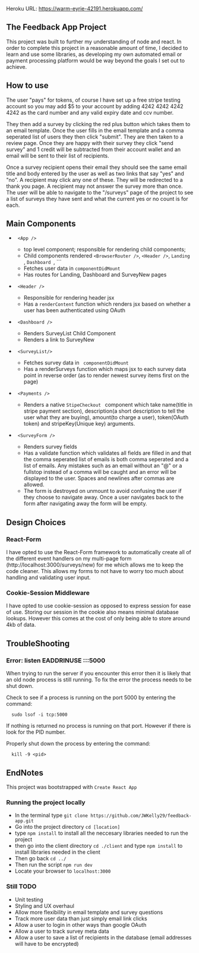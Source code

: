 Heroku URL: https://warm-eyrie-42191.herokuapp.com/

## The Feedback App Project

This project was built to further my understanding of node and react. In order to complete this project in a reasonable amount of time, I decided to learn and use some libraries, as developing my own automated email or payment processing platform would be way beyond the goals I set out to achieve.

## How to use

The user "pays" for tokens, of course I have set up a free stripe testing account so you may add $5 to your account by adding 4242 4242 4242 4242 as the card number and any valid expiry date and ccv number.

They then add a survey by clicking the red plus button which takes them to an email template. Once the user fills in the email template and a comma seperated list of users they then click "submit". They are then taken to a review page. Once they are happy with their survey they click "send survey" and 1 credit will be subtracted from their account wallet and an email will be sent to their list of recipients.

Once a survey recipient opens their email they should see the same email title and body entered by the user as well as two links that say "yes" and "no". A recipient may click any one of these. They will be redirected to a thank you page. A recipient may not answer the survey more than once. The user will be able to navigate to the "/surveys" page of the project to see a list of surveys they have sent and what the current yes or no count is for each.

## Main Components

- ``` <App />```
    - top level component; responsible for rendering child components;
    - Child components rendered ```<BrowserRouter />```, ```<Header />```, ```Landing ```, ```Dashboard ```, ```<SurveyNew/>
    - Fetches user data in ```componentDidMount ```
    - Has routes for Landing, Dashboard and SurveyNew pages
- ``` <Header />```
    - Responsible for rendering header jsx
    - Has a ```renderContent``` function which renders jsx based on whether a user has been authenticated using OAuth
- ``` <Dashboard />```
    - Renders SurveyList Child Component
    - Renders a link to SurveyNew
- ``` <SurveyList/>```
    - Fetches survey data in ``` componentDidMount```
    - Has a renderSurveys function which maps jsx to each survey data point in reverse order (as to render newest survey items first on the page)
- ``` <Payments />```
    - Renders a native ```StipeCheckout ``` component which take name(title in stripe payment section), description(a short description to tell the user what they are buying), amount(to charge a user), token(OAuth token) and stripeKey(Unique key) arguments.

- ``` <SurveyForm />```
    - Renders survey fields
    - Has a validate function which validates all fields are filled in and that the comma seperated list of emails is both comma seperated and a list of emails. Any mistakes such as an email without an "@" or a fullstop instead of a comma will be caught and an error will be displayed to the user. Spaces and newlines after commas are allowed.
    - The form is destroyed on unmount to avoid confusing the user if they choose to navigate away. Once a user navigates back to the form after navigating away the form will be empty.
    
## Design Choices

### React-Form

I have opted to use the React-Form framework to automatically create all of the different event handlers on my multi-page form (http://localhost:3000/surveys/new) for me which allows me to keep the code cleaner. This allows my forms to not have to worry too much about handling and validating user input.

### Cookie-Session Middleware

I have opted to use cookie-session as opposed to express session for ease of use. Storing our session in the cookie also means minimal database lookups. However this comes at the cost of only being able to store around 4kb of data.

## TroubleShooting

### Error: listen EADDRINUSE :::5000

When trying to run the server if you encounter this error then it is likely that an old node process is still running. To fix the error the process needs to be shut down.

Check to see if a process is running on the port 5000 by entering the command:

```
  sudo lsof -i tcp:5000
```

If nothing is returned no process is running on that port. However if there is look for the PID number.

Properly shut down the process by entering the command:

```
  kill -9 <pid>
```

## EndNotes

This project was bootstrapped with ```Create React App```

### Running the project locally

- In the terminal type ```git clone https://github.com/JWKelly29/feedback-app.git```
- Go into the project directory ```cd [location]``` 
- type ```npm install``` to install all the neccesary libraries needed to run the project
- then go into the client directory ```cd ./client``` and type ```npm install``` to install libraries needed in the client
- Then go back ```cd ../```
- Then run the script ```npm run dev```
- Locate your browser to ```localhost:3000```

### Still TODO
- Unit testing
- Styling and UX overhaul
- Allow more flexibility in email template and survey questions
- Track more user data than just simply email link clicks
- Allow a user to login in other ways than google OAuth
- Allow a user to track survey meta data
- Allow a user to save a list of recipients in the database (email addresses will have to be encrypted)
